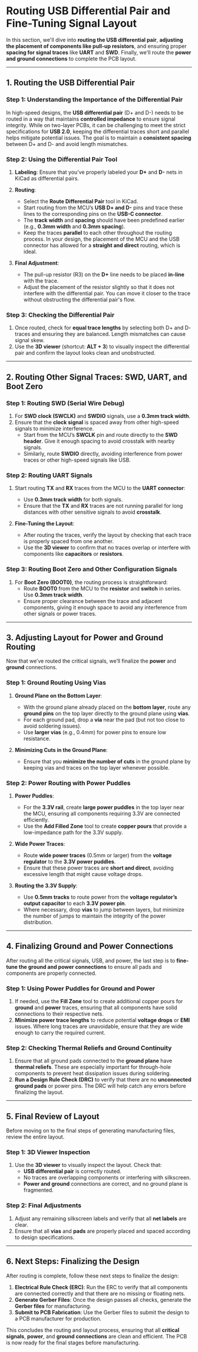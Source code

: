 # Routing USB Differential Pair and Fine-Tuning Signal Layout

In this section, we'll dive into **routing the USB differential pair**, **adjusting the placement of components like pull-up resistors**, and ensuring proper **spacing for signal traces** like **UART** and **SWD**. Finally, we'll route the **power and ground connections** to complete the PCB layout.

---

## **1. Routing the USB Differential Pair**

### **Step 1: Understanding the Importance of the Differential Pair**
In high-speed designs, the **USB differential pair** (D+ and D-) needs to be routed in a way that maintains **controlled impedance** to ensure signal integrity. While on two-layer PCBs, it can be challenging to meet the strict specifications for **USB 2.0**, keeping the differential traces short and parallel helps mitigate potential issues. The goal is to maintain a **consistent spacing** between D+ and D- and avoid length mismatches.

### **Step 2: Using the Differential Pair Tool**
1. **Labeling**: Ensure that you’ve properly labeled your **D+** and **D-** nets in KiCad as differential pairs.
2. **Routing**:
   - Select the **Route Differential Pair** tool in KiCad.
   - Start routing from the MCU’s **USB D+ and D-** pins and trace these lines to the corresponding pins on the **USB-C connector**.
   - The **track width** and **spacing** should have been predefined earlier (e.g., **0.3mm width** and **0.3mm spacing**).
   - Keep the traces **parallel** to each other throughout the routing process. In your design, the placement of the MCU and the USB connector has allowed for a **straight and direct** routing, which is ideal.

3. **Final Adjustment**:
   - The pull-up resistor (R3) on the **D+** line needs to be placed **in-line** with the trace.
   - Adjust the placement of the resistor slightly so that it does not interfere with the differential pair. You can move it closer to the trace without obstructing the differential pair's flow.

### **Step 3: Checking the Differential Pair**
1. Once routed, check for **equal trace lengths** by selecting both D+ and D- traces and ensuring they are balanced. Length mismatches can cause signal skew.
2. Use the **3D viewer** (shortcut: **ALT + 3**) to visually inspect the differential pair and confirm the layout looks clean and unobstructed.

---

## **2. Routing Other Signal Traces: SWD, UART, and Boot Zero**

### **Step 1: Routing SWD (Serial Wire Debug)**
1. For **SWD clock (SWCLK)** and **SWDIO** signals, use a **0.3mm track width**.
2. Ensure that the **clock signal** is spaced away from other high-speed signals to minimize interference.
   - Start from the MCU’s **SWCLK** pin and route directly to the **SWD header**. Give it enough spacing to avoid crosstalk with nearby signals.
   - Similarly, route **SWDIO** directly, avoiding interference from power traces or other high-speed signals like USB.

### **Step 2: Routing UART Signals**
1. Start routing **TX** and **RX** traces from the MCU to the **UART connector**:
   - Use **0.3mm track width** for both signals.
   - Ensure that the **TX** and **RX** traces are not running parallel for long distances with other sensitive signals to avoid **crosstalk**.

2. **Fine-Tuning the Layout**:
   - After routing the traces, verify the layout by checking that each trace is properly spaced from one another.
   - Use the **3D viewer** to confirm that no traces overlap or interfere with components like **capacitors** or **resistors**.

### **Step 3: Routing Boot Zero and Other Configuration Signals**
1. For **Boot Zero (BOOT0)**, the routing process is straightforward:
   - Route **BOOT0** from the MCU to the **resistor** and **switch** in series. Use **0.3mm track width**.
   - Ensure proper clearance between the trace and adjacent components, giving it enough space to avoid any interference from other signals or power traces.

---

## **3. Adjusting Layout for Power and Ground Routing**

Now that we’ve routed the critical signals, we’ll finalize the **power** and **ground** connections.

### **Step 1: Ground Routing Using Vias**
1. **Ground Plane on the Bottom Layer**:
   - With the ground plane already placed on the **bottom layer**, route any **ground pins** on the top layer directly to the ground plane using **vias**.
   - For each ground pad, drop a **via** near the pad (but not too close to avoid soldering issues).
   - Use **larger vias** (e.g., 0.4mm) for power pins to ensure low resistance.

2. **Minimizing Cuts in the Ground Plane**:
   - Ensure that you **minimize the number of cuts** in the ground plane by keeping vias and traces on the top layer whenever possible.

### **Step 2: Power Routing with Power Puddles**
1. **Power Puddles**:
   - For the **3.3V rail**, create **large power puddles** in the top layer near the MCU, ensuring all components requiring 3.3V are connected efficiently.
   - Use the **Add Filled Zone** tool to create **copper pours** that provide a low-impedance path for the 3.3V supply.

2. **Wide Power Traces**:
   - Route **wide power traces** (0.5mm or larger) from the **voltage regulator** to the **3.3V power puddles**.
   - Ensure that these power traces are **short and direct**, avoiding excessive length that might cause voltage drops.
   
3. **Routing the 3.3V Supply**:
   - Use **0.5mm tracks** to route power from the **voltage regulator’s output capacitor** to each **3.3V power pin**.
   - Where necessary, drop **vias** to jump between layers, but minimize the number of jumps to maintain the integrity of the power distribution.

---

## **4. Finalizing Ground and Power Connections**

After routing all the critical signals, USB, and power, the last step is to **fine-tune the ground and power connections** to ensure all pads and components are properly connected.

### **Step 1: Using Power Puddles for Ground and Power**
1. If needed, use the **Fill Zone** tool to create additional copper pours for **ground** and **power** traces, ensuring that all components have solid connections to their respective nets.
2. **Minimize power trace lengths** to reduce potential **voltage drops** or **EMI** issues. Where long traces are unavoidable, ensure that they are wide enough to carry the required current.

### **Step 2: Checking Thermal Reliefs and Ground Continuity**
1. Ensure that all ground pads connected to the **ground plane** have **thermal reliefs**. These are especially important for through-hole components to prevent heat dissipation issues during soldering.
2. **Run a Design Rule Check (DRC)** to verify that there are no **unconnected ground pads** or power pins. The DRC will help catch any errors before finalizing the layout.

---

## **5. Final Review of Layout**

Before moving on to the final steps of generating manufacturing files, review the entire layout.

### **Step 1: 3D Viewer Inspection**
1. Use the **3D viewer** to visually inspect the layout. Check that:
   - **USB differential pair** is correctly routed.
   - No traces are overlapping components or interfering with silkscreen.
   - **Power and ground** connections are correct, and no ground plane is fragmented.

### **Step 2: Final Adjustments**
1. Adjust any remaining silkscreen labels and verify that all **net labels** are clear.
2. Ensure that all **vias** and **pads** are properly placed and spaced according to design specifications.

---

## **6. Next Steps: Finalizing the Design**

After routing is complete, follow these next steps to finalize the design:
1. **Electrical Rule Check (ERC)**: Run the ERC to verify that all components are connected correctly and that there are no missing or floating nets.
2. **Generate Gerber Files**: Once the design passes all checks, generate the **Gerber files** for manufacturing.
3. **Submit to PCB Fabrication**: Use the Gerber files to submit the design to a PCB manufacturer for production.

This concludes the routing and layout process, ensuring that all **critical signals**, **power**, and **ground connections** are clean and efficient. The PCB is now ready for the final stages before manufacturing.